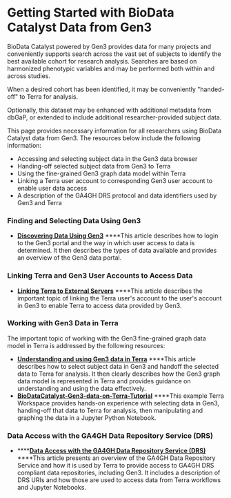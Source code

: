 # Getting Started with BioData Catalyst Data from Gen3

BioData Catalyst powered by Gen3 provides data for many projects and conveniently supports search across the vast set of subjects to identify the best available cohort for research analysis. Searches are based on harmonized phenotypic variables and  may be performed both within and across studies.

When a desired cohort has been identified, it may be conveniently "handed-off" to Terra for analysis.

Optionally, this dataset may be enhanced with additional metadata from dbGaP, or extended to include additional researcher-provided subject data.

This page provides necessary information for all researchers using BioData Catalyst data from Gen3. The resources below include the following information:

* Accessing and selecting subject data in the Gen3 data browser
* Handing-off selected subject data from Gen3 to Terra
* Using the fine-grained Gen3 graph data model within Terra
* Linking a Terra user account to corresponding Gen3 user account to enable user data access
* A description of the GA4GH DRS protocol and data identifiers used by Gen3 and Terra

### Finding and Selecting Data Using Gen3

* [**Discovering Data Using Gen3**](../../explore_data/gen3-discovering-data/) ****This article describes how to login to the Gen3 portal and the way in which user access to data is determined. It then describes the types of data available and provides an overview of the Gen3 data portal.

### Linking Terra and Gen3 User Accounts to Access Data

* [**Linking Terra to External Servers**](https://support.terra.bio/hc/en-us/articles/360038086332) ****This article describes the important topic of linking the Terra user's account to the user's account in Gen3 to enable Terra to access data provided by Gen3.

### **Working with Gen3 Data in Terra**

The important topic of working with the Gen3 fine-grained graph data model in Terra is addressed by the following resources:

* [**Understanding and using Gen3 data in Terra**](https://support.terra.bio/hc/en-us/articles/360038087312) ****This article describes how to select subject data in Gen3 and handoff the selected data to Terra for analysis. It then clearly describes how the Gen3 graph data model is represented in Terra and provides guidance on understanding and using the data effectively. 
* [**BioDataCatalyst-Gen3-data-on-Terra-Tutorial**](https://app.terra.bio/#workspaces/fc-product-demo/BioDataCatalyst-Gen3-data-on-Terra-Tutorial) ****This example Terra Workspace provides hands-on experience with selecting data in Gen3, handing-off that data to Terra for analysis, then manipulating and graphing the data in a Jupyter Python Notebook.

### Data Access with the GA4GH Data Repository Service \(DRS\)

* \*\*\*\*[**Data Access with the GA4GH Data Repository Service \(DRS\)**](https://broadinstitute.zendesk.com/knowledge/articles/360039330211/en-us?brand_id=360000963592) ****This article presents an overview of the GA4GH Data Repository Service and how it is used by Terra to provide access to GA4GH DRS compliant data repositories, including Gen3. It includes a description of DRS URIs and how those are used to access data from Terra workflows and Jupyter Notebooks.



